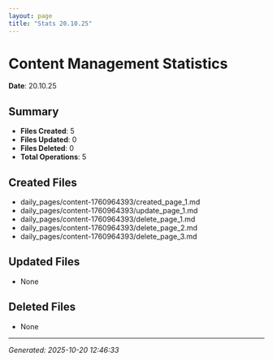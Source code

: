 ```yaml
---
layout: page
title: "Stats 20.10.25"
---
```


# Content Management Statistics

**Date**: 20.10.25

## Summary

- **Files Created**: 5
- **Files Updated**: 0  
- **Files Deleted**: 0
- **Total Operations**: 5

## Created Files

- daily_pages/content-1760964393/created_page_1.md
- daily_pages/content-1760964393/update_page_1.md
- daily_pages/content-1760964393/delete_page_1.md
- daily_pages/content-1760964393/delete_page_2.md
- daily_pages/content-1760964393/delete_page_3.md

## Updated Files

- None

## Deleted Files

- None

---
*Generated: 2025-10-20 12:46:33*
